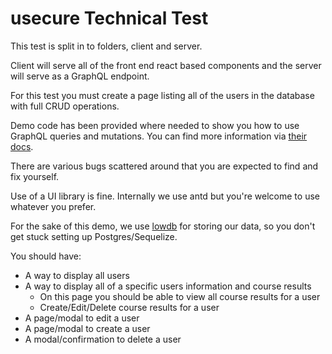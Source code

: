 # usecure Technical Test
This test is split in to folders, client and server.

Client will serve all of the front end react based components and the server will serve as a GraphQL endpoint.

For this test you must create a page listing all of the users in the database with full CRUD operations.

Demo code has been provided where needed to show you how to use GraphQL queries and mutations. You can find more information via [their docs](https://www.apollographql.com/docs/react/data/queries/).

There are various bugs scattered around that you are expected to find and fix yourself.

Use of a UI library is fine. Internally we use antd but you're welcome to use whatever you prefer.

For the sake of this demo, we use [lowdb](https://github.com/typicode/lowdb) for storing our data, so you don't get stuck setting up Postgres/Sequelize.

You should have:
* A way to display all users
* A way to display all of a specific users information and course results
    * On this page you should be able to view all course results for a user
    * Create/Edit/Delete course results for a user
* A page/modal to edit a user
* A page/modal to create a user
* A modal/confirmation to delete a user

